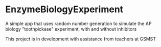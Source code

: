 # EnzymeBiologyExperiment
A simple app that uses random number generation to simulate the AP biology "toothpickase" experiment, with and without inhibitors

This project is in development with assistance from teachers at GSMST
